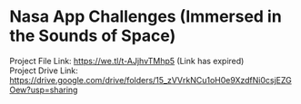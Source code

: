 # Nasa App Challenges (Immersed in the Sounds of Space)
Project File Link: https://we.tl/t-AJjhvTMhp5 (Link has expired)               
Project Drive Link: https://drive.google.com/drive/folders/15_zVVrkNCu1oH0e9XzdfNi0csjEZGOew?usp=sharing
